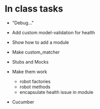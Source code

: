 # In class tasks 

* "Debug..."

* Add custom model-validation for health

* Show how to add a module

* Make custom_matcher

* Stubs and Mocks

* Make them work
	* robot factories
	* robot methods
	* encapsulate health issue in module 

* Cucumber